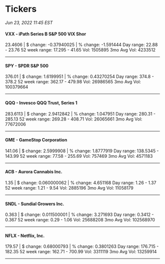 # Tickers
*Jun 23, 2022 11:45 EST*

#### VXX - iPath Series B S&P 500 VIX Shor
23.4606 | $ change: -0.37940025 | % change: -1.591444
Day range: 22.88 - 23.76 52 week range: 17.295 - 41.65
Vol: 1505895 3mo Avg Vol: 4233512

---

#### SPY - SPDR S&P 500
376.01 | $ change: 1.6199951 | % change: 0.43270254
Day range: 374.8 - 378.2 52 week range: 362.17 - 479.98
Vol: 26986565 3mo Avg Vol: 100379664

---

#### QQQ - Invesco QQQ Trust, Series 1
283.6113 | $ change: 2.9412842 | % change: 1.047951
Day range: 280.31 - 285.13 52 week range: 269.28 - 408.71
Vol: 26065661 3mo Avg Vol: 77672006

---

#### GME - GameStop Corporation
141.06 | $ change: 2.5999908 | % change: 1.8777919
Day range: 138.5345 - 143.99 52 week range: 77.58 - 255.69
Vol: 757469 3mo Avg Vol: 4571183

---

#### ACB - Aurora Cannabis Inc.
1.35 | $ change: 0.060000062 | % change: 4.651168
Day range: 1.26 - 1.37 52 week range: 1.21 - 9.54
Vol: 2885196 3mo Avg Vol: 11058179

---

#### SNDL - Sundial Growers Inc.
0.363 | $ change: 0.011500001 | % change: 3.271693
Day range: 0.3412 - 0.367 52 week range: 0.29 - 1.06
Vol: 25688208 3mo Avg Vol: 102568970

---

#### NFLX - Netflix, Inc.
179.57 | $ change: 0.68000793 | % change: 0.3801263
Day range: 176.715 - 182.35 52 week range: 162.71 - 700.99
Vol: 3311119 3mo Avg Vol: 13259914

---

